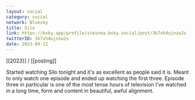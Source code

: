 ```yaml
---
layout: social
category: social
network: Bluesky
title: Silo
link: https://bsky.app/profile/steinea.bsky.social/post/3k7xh4ujnzw2s
twitterID: 3k7xh4ujnzw2s
date: 2023-09-22
---
```


[[2023]] / [[posting]]

Started watching Silo tonight and it's as excellent as people said it is. Meant to only watch one episode and ended up watching the first three. Episode three in particular is one of the most tense hours of television I've watched in a long time, form and content in beautiful, awful alignment.
